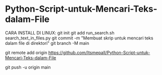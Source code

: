 # Python-Script-untuk-Mencari-Teks-dalam-File

CARA INSTALL DI LINUX:
git init
git add run_search.sh search_text_in_files.py
git commit -m "Membuat skrip untuk mencari teks dalam file di direktori"
git branch -M main

git remote add origin https://github.com/Itsmepall/Python-Script-untuk-Mencari-Teks-dalam-File


git push -u origin main
